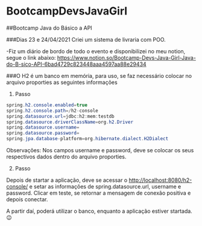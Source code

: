 ﻿# BootcampDevsJavaGirl

##Bootcamp Java do Básico a API

###Dias 23 e 24/04/2021
Criei um sistema de livraria com POO.

-Fiz um diário de bordo de todo o evento e disponibilizei no meu notion, segue o link abaixo:
https://www.notion.so/Bootcamp-Devs-Java-Girl-Java-do-B-sico-API-6bad4729c823448aaa4597aa88e29434


###O H2 é um banco em memória, para uso, se faz necessário colocar no arquivo proporties as seguintes informações

1. Passo 

```java
spring.h2.console.enabled=true
spring.h2.console.path=/h2-console
spring.datasource.url=jdbc:h2:mem:testdb
spring.datasource.driverClassName=org.h2.Driver
spring.datasource.username=
spring.datasource.password=
spring.jpa.database-platform=org.hibernate.dialect.H2Dialect
```

Observações:
Nos campos username e password, deve se colocar os seus respectivos dados dentro do arquivo proporties.

2. Passo

Depois de startar a aplicação, deve se acessar o [http://localhost:8080/h2-console/](http://localhost:8080/h2-console/) e setar as informações de spring.datasource.url, username e password. Clicar em teste, se retornar a mensagem de conexão positiva e depois conectar.

A partir daí, poderá utilizar o banco, enquanto a aplicação estiver startada. 😉
